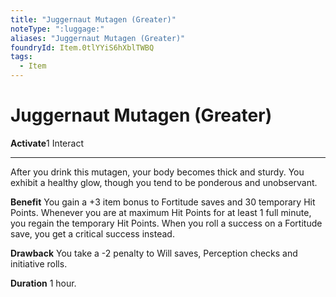 ```yaml
---
title: "Juggernaut Mutagen (Greater)"
noteType: ":luggage:"
aliases: "Juggernaut Mutagen (Greater)"
foundryId: Item.0tlYYiS6hXblTWBQ
tags:
  - Item
---
```


# Juggernaut Mutagen (Greater)

**Activate**1 Interact

* * *

After you drink this mutagen, your body becomes thick and sturdy. You exhibit a healthy glow, though you tend to be ponderous and unobservant.

**Benefit** You gain a +3 item bonus to Fortitude saves and 30 temporary Hit Points. Whenever you are at maximum Hit Points for at least 1 full minute, you regain the temporary Hit Points. When you roll a success on a Fortitude save, you get a critical success instead.

**Drawback** You take a -2 penalty to Will saves, Perception checks and initiative rolls.

**Duration** 1 hour.


